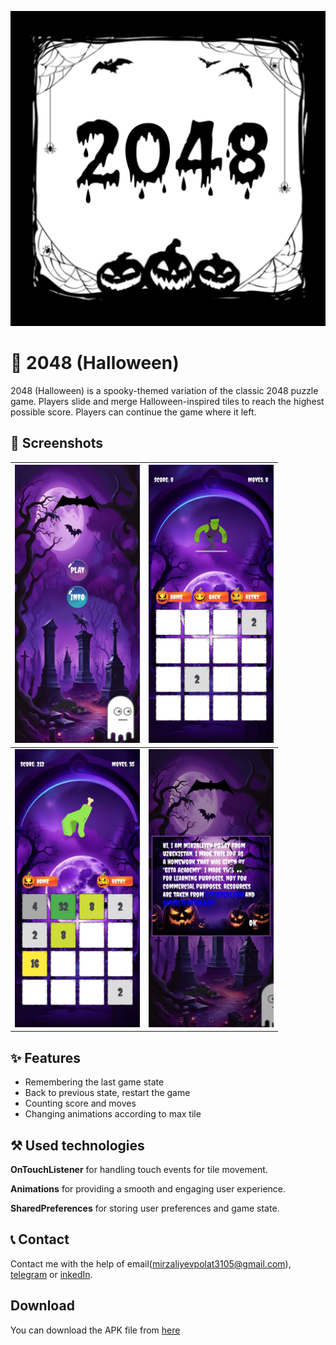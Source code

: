 
![Logo](https://github.com/MirzalievPulat/2048-Hallowen-/blob/main/ic_launcher-playstore.png?raw=true)


# 🎃 2048 (Halloween)

2048 (Halloween) is a spooky-themed variation of the classic 2048 puzzle game. Players slide and merge Halloween-inspired tiles to reach the highest possible score. Players can continue the game where it left.
## 📸 Screenshots

| <img src="https://github.com/MirzalievPulat/2048-Hallowen-/blob/main/1.jpg?raw=true" width="200"/> | <img src="https://github.com/MirzalievPulat/2048-Hallowen-/blob/main/2.jpg?raw=true" width="200"/> |
|---|---|
| <img src="https://github.com/MirzalievPulat/2048-Hallowen-/blob/main/3.jpg?raw=true" width="200"/> | <img src="https://github.com/MirzalievPulat/2048-Hallowen-/blob/main/4.jpg?raw=true" width="200"/> |


## ✨ Features
- Remembering the last game state 
- Back to previous state, restart the game
- Counting score and moves 
- Changing animations according to max tile

## ⚒️ Used technologies 

**OnTouchListener** for handling touch events for tile movement.

**Animations** for providing a smooth and engaging user experience.

**SharedPreferences** for storing user preferences and game state.


## 📞 Contact

Contact me with the help of email(mirzaliyevpolat3105@gmail.com), [telegram](https://t.me/mirzaliyev2002) or [inkedIn](https://www.linkedin.com/in/po-lat-mirzaliyev-1628762b6/).

## Download

You can download the APK file from [here](https://github.com/MirzalievPulat/2048-Hallowen-/raw/main/app-release.apk)
